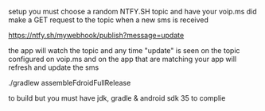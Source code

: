 setup you must choose a random NTFY.SH topic and have your voip.ms did make a GET request to the topic when a new sms is received

https://ntfy.sh/mywebhook/publish?message=update

the app will watch the topic and any time "update" is seen on the topic configured on voip.ms and on the app that are matching your app will refresh and update the sms


./gradlew assembleFdroidFullRelease

to build but you must have jdk, gradle & android sdk 35 to complie
